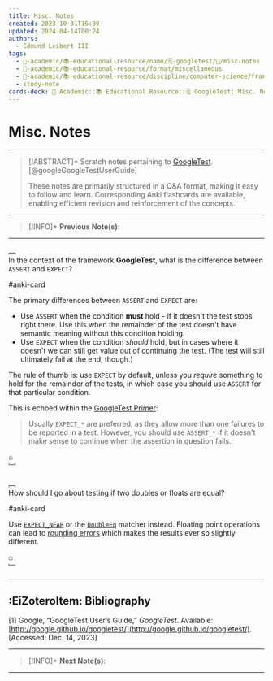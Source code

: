 ```yaml
---
title: Misc. Notes
created: 2023-10-31T16:39
updated: 2024-04-14T00:24
authors:
  - Edmund Leibert III
tags:
  - 🔴-academic/📚-educational-resource/name/🗒️-googletest/🔖/misc-notes
  - 🔴-academic/📚-educational-resource/format/miscellaneous
  - 🔴-academic/📚-educational-resource/discipline/computer-science/framework/googletest
  - study-note
cards-deck: 🔴 Academic::📚 Educational Resource::🗒️ GoogleTest::Misc. Notes
---
```


# Misc. Notes

---

> [!ABSTRACT]+ 
> Scratch notes pertaining to [GoogleTest](https://google.github.io/googletest/). [@googleGoogleTestUserGuide]
> 
> These notes are primarily structured in a Q&A format, making it easy to follow and learn. Corresponding Anki flashcards are available, enabling efficient revision and reinforcement of the concepts.

---

> [!INFO]+ 
> **Previous Note(s)**:
> 

---

﹇<br>
In the context of the framework **GoogleTest**, what is the difference between `ASSERT` and `EXPECT`?

#anki-card 

The primary differences between `ASSERT` and `EXPECT` are:
- Use `ASSERT` when the condition **must** hold - if it doesn't the test stops right there. Use this when the remainder of the test doesn't have semantic meaning without this condition holding.
- Use `EXPECT` when the condition _should_ hold, but in cases where it doesn't we can still get value out of continuing the test. (The test will still ultimately fail at the end, though.)

The rule of thumb is: use `EXPECT` by default, unless you _require_ something to hold for the remainder of the tests, in which case you should use `ASSERT` for that particular condition.

This is echoed within the [GoogleTest Primer](https://google.github.io/googletest/primer.html):
> Usually `EXPECT_*` are preferred, as they allow more than one failures to be reported in a test. However, you should use `ASSERT_*` if it doesn't make sense to continue when the assertion in question fails.

⌂
<br>﹈<br>


﹇<br>
How should I go about testing if two doubles or floats are equal?

#anki-card 

Use [`EXPECT_NEAR`](https://github.com/google/googletest/blob/master/docs/reference/assertions.md#expect_near-expect_near) or the [`DoubleEq`](https://github.com/google/googletest/blob/master/docs/reference/assertions.md#expect_double_eq-expect_double_eq) matcher instead. Floating point operations can lead to [rounding errors](https://stackoverflow.com/questions/249467/what-is-a-simple-example-of-floating-point-rounding-error) which makes the results ever so slightly different.

⌂
<br>﹈<br>

---

## :EiZoteroItem: Bibliography

\[1\]
Google, “GoogleTest User’s Guide,” _GoogleTest_. Available: [http://google.github.io/googletest/](http://google.github.io/googletest/). [Accessed: Dec. 14, 2023]

---

> [!INFO]+
> **Next Note(s)**:
> 

---

